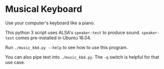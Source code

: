 # Musical Keyboard

Use your computer's keyboard like a piano.

This python 3 script uses ALSA's `speaker-test` to produce sound.
`speaker-test` comes pre-installed in Ubuntu 16.04.

Run `./music_kbd.py --help` to see how to use this program.

You can also pipe text into `./music_kbd.py`. The `-q` switch is helpful for that use case.
